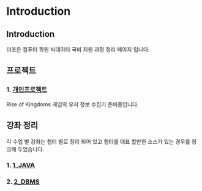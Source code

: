# Introduction

## Introduction

더조은 컴퓨터 학원 빅데이터 국비 지원 과정 정리 페이지 입니다.

## 프로젝트

### 1. [개인프로젝트](project_group/individual/)

Rise of Kingdoms 게임의 유저 정보 수집기 준비중입니다.

## 강좌 정리

각 수업 별 강좌는 챕터 별로 정리 되어 있고 챕터를 대표 할만한 소스가 있는 경우를 링크해 두었습니다.

### 1. [1\_JAVA](lecture_summary_group/1_java/)

### 2. [2\_DBMS](lecture_summary_group/2_dbms/)

